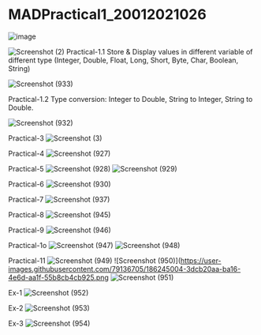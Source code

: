 # MADPractical1_20012021026
![image](https://user-images.githubusercontent.com/79136705/183351341-54938c6d-a459-472e-b429-2f875291085c.png)

![Screenshot (2)](https://user-images.githubusercontent.com/79136705/183357058-1146972f-6530-498a-b5d5-7c99963f18b9.png)
Practical-1.1
Store & Display values in different variable of different type (Integer, Double, Float, Long, Short, Byte, Char, Boolean, String)

![Screenshot (933)](https://user-images.githubusercontent.com/79136705/184583068-77960345-fa43-4364-ad16-efd323afbd8c.png)

Practical-1.2
Type conversion:
Integer to Double, String to Integer, String to Double.

![Screenshot (932)](https://user-images.githubusercontent.com/79136705/183908997-7cb0ff52-b43b-4513-a5c9-a72b7579dbbf.png)

Practical-3
![Screenshot (3)](https://user-images.githubusercontent.com/79136705/183359670-17e9c48c-bb02-4c1d-b40b-d433aab0f31d.png)

Practical-4
![Screenshot (927)](https://user-images.githubusercontent.com/79136705/183868119-4202a886-9d4d-46a1-943b-b743ae630924.png)

Practical-5
![Screenshot (928)](https://user-images.githubusercontent.com/79136705/183868139-52dacc04-d1b3-49a6-9c02-8405aa0e559e.png)
![Screenshot (929)](https://user-images.githubusercontent.com/79136705/183908955-bdf05337-50d5-4017-8f86-c3d5f143e0f6.png)

Practical-6
![Screenshot (930)](https://user-images.githubusercontent.com/79136705/183868182-1cba3aae-05b5-46ee-b36a-706b66b39218.png)

Practical-7
![Screenshot (937)](https://user-images.githubusercontent.com/79136705/185798192-27633423-d2f0-403a-90fb-12f4d478cb5a.png)

Practical-8
![Screenshot (945)](https://user-images.githubusercontent.com/79136705/186242770-c941bf8c-2e79-4018-a3ef-ad167965f94f.png)

Practical-9
![Screenshot (946)](https://user-images.githubusercontent.com/79136705/186243202-3e640780-bdb1-4e0b-91aa-ade259a94687.png)

Practical-1o
![Screenshot (947)](https://user-images.githubusercontent.com/79136705/186244487-43fb9ac1-9b10-4087-9da5-033cb0d777b1.png)
![Screenshot (948)](https://user-images.githubusercontent.com/79136705/186244354-11e5a4e2-ee1d-484c-8492-1f7e58ef8e85.png)

Practical-11
![Screenshot (949)](https://user-images.githubusercontent.com/79136705/186244956-e6ef710f-b566-4b8d-aad9-c88e8a56cf48.png)
![Screenshot (950)](https://user-images.githubusercontent.com/79136705/186245004-3dcb20aa-ba16-4e6d-aa1f-55b8cb4cb925.png
![Screenshot (951)](https://user-images.githubusercontent.com/79136705/186245100-c4f34a7b-3619-4b84-9127-6697f0529572.png)

Ex-1
![Screenshot (952)](https://user-images.githubusercontent.com/79136705/186245426-195ceb8d-1a39-4149-ac12-87bc4add19b7.png)


Ex-2
![Screenshot (953)](https://user-images.githubusercontent.com/79136705/186245845-2d085990-eae1-4559-8a01-0fd9a8e74202.png)

Ex-3
![Screenshot (954)](https://user-images.githubusercontent.com/79136705/186246158-e80a0541-1921-4a3a-9113-10c1995011b6.png)

